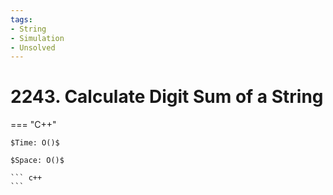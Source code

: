 ```yaml
---
tags:
- String
- Simulation
- Unsolved
---
```



# 2243. Calculate Digit Sum of a String

=== "C++"

    $Time: O()$

    $Space: O()$

    ``` c++
    ```